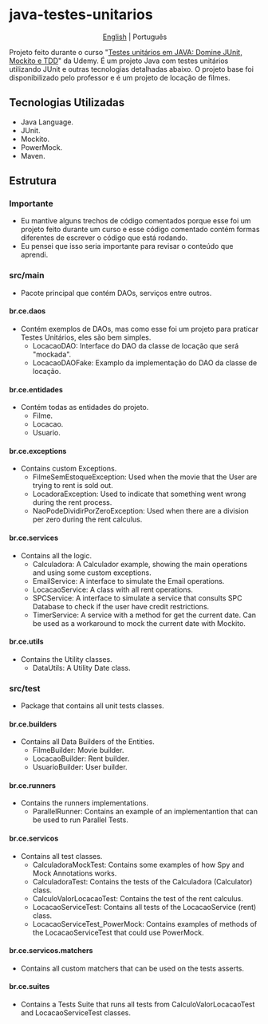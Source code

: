 # java-testes-unitarios
<p align="center">
	<a href="https://github.com/samlatavares/java-testes-unitarios/blob/main/README.md">English</a> | <span>Português</span>
</p>

Projeto feito durante o curso "<a href="https://www.udemy.com/course/testes-unitarios-em-java/" target="_blank">Testes unitários em JAVA: Domine JUnit, Mockito e TDD</a>" da Udemy. É um projeto Java com testes unitários utilizando JUnit e outras tecnologias detalhadas abaixo. O projeto base foi disponibilizado pelo professor e é um projeto de locação de filmes.

## Tecnologias Utilizadas
- Java Language.
- JUnit.
- Mockito.
- PowerMock.
- Maven.

## Estrutura

### Importante
- Eu mantive alguns trechos de código comentados porque esse foi um projeto feito durante um curso e esse código comentado contém formas diferentes de escrever o código que está rodando.
- Eu pensei que isso seria importante para revisar o conteúdo que aprendi.

### src/main
- Pacote principal que contém DAOs, serviços entre outros.

#### br.ce.daos
- Contém exemplos de DAOs, mas como esse foi um projeto para praticar Testes Unitários, eles são bem simples.
	- LocacaoDAO: Interface do DAO da classe de locação que será "mockada".
	- LocacaoDAOFake: Examplo da implementação do DAO da classe de locação.
	
#### br.ce.entidades
- Contém todas as entidades do projeto.
	- Filme.
	- Locacao.
	- Usuario.
		
#### br.ce.exceptions
- Contains custom Exceptions.
	- FilmeSemEstoqueException: Used when the movie that the User are trying to rent is sold out.
	- LocadoraException: Used to indicate that something went wrong during the rent process.
	- NaoPodeDividirPorZeroException: Used when there are a division per zero during the rent calculus.

#### br.ce.services
- Contains all the logic.
	- Calculadora: A Calculador example, showing the main operations and using some custom exceptions.
	- EmailService: A interface to simulate the Email operations.
	- LocacaoService: A class with all rent operations.
	- SPCService: A interface to simulate a service that consults SPC Database to check if the user have credit restrictions.
	- TimerService: A service with a method for get the current date. Can be used as a workaround to mock the current date with Mockito.

#### br.ce.utils
- Contains the Utility classes.
	- DataUtils: A Utility Date class.
	
### src/test
- Package that contains all unit tests classes.

#### br.ce.builders
- Contains all Data Builders of the Entities.
	- FilmeBuilder: Movie builder.
	- LocacaoBuilder: Rent builder.
	- UsuarioBuilder: User builder.
	
#### br.ce.runners
- Contains the runners implementations.
	- ParallelRunner: Contains an example of an implementantion that can be used to run Parallel Tests.

#### br.ce.servicos
- Contains all test classes.
	- CalculadoraMockTest: Contains some examples of how Spy and Mock Annotations works.
	- CalculadoraTest: Contains the tests of the Calculadora (Calculator) class.
	- CalculoValorLocacaoTest: Contains the test of the rent calculus.
	- LocacaoServiceTest: Contains all tests of the LocacaoService (rent) class.
	- LocacaoServiceTest_PowerMock: Contains examples of methods of the LocacaoServiceTest that could use PowerMock.	

#### br.ce.servicos.matchers
- Contains all custom matchers that can be used on the tests asserts.

#### br.ce.suites
- Contains a Tests Suite that runs all tests from CalculoValorLocacaoTest and LocacaoServiceTest classes.

